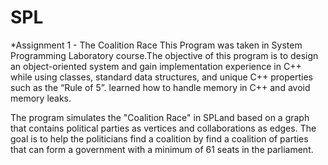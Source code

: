 # SPL
*Assignment 1 - The Coalition Race
This Program was taken in System Programming Laboratory course.The objective of this program is to design an object-oriented system and gain implementation experience in C++ while using classes, standard data structures, and unique C++ properties such as the “Rule of 5”. learned how to handle memory in C++ and avoid memory leaks. 

The program simulates the "Coalition Race" in SPLand based on a graph that contains political parties as vertices and collaborations as edges. The goal is to help the politicians find a coalition by find a coalition of parties that can form a government with a minimum of 61 seats in the parliament. 
